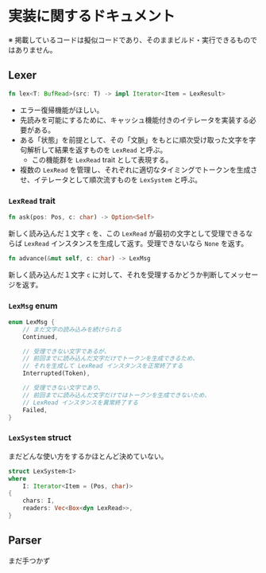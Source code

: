 # 実装に関するドキュメント

※ 掲載しているコードは擬似コードであり、そのままビルド・実行できるものではありません。

## Lexer

```rust
fn lex<T: BufRead>(src: T) -> impl Iterator<Item = LexResult>
```

- エラー復帰機能がほしい。
- 先読みを可能にするために、キャッシュ機能付きのイテレータを実装する必要がある。
- ある「状態」を前提として、その「文脈」をもとに順次受け取った文字を字句解析して結果を返すものを `LexRead` と呼ぶ。
    - この機能群を `LexRead` trait として表現する。
- 複数の `LexRead` を管理し、それぞれに適切なタイミングでトークンを生成させ、イテレータとして順次流すものを `LexSystem` と呼ぶ。

### `LexRead` trait

```rust
fn ask(pos: Pos, c: char) -> Option<Self>
```

新しく読み込んだ１文字 `c` を、この `LexRead` が最初の文字として受理できるならば `LexRead` インスタンスを生成して返す。受理できないなら `None` を返す。

```rust
fn advance(&mut self, c: char) -> LexMsg
```

新しく読み込んだ１文字 `c` に対して、それを受理するかどうか判断してメッセージを返す。

### `LexMsg` enum

```rust
enum LexMsg {
    // まだ文字の読み込みを続けられる
    Continued,

    // 受理できない文字であるが、
    // 前回までに読み込んだ文字だけでトークンを生成できるため、
    // それを生成して LexRead インスタンスを正常終了する
    Interrupted(Token),

    // 受理できない文字であり、
    // 前回までに読み込んだ文字だけではトークンを生成できないため、
    // LexRead インスタンスを異常終了する
    Failed,
}
```

### `LexSystem` struct

まだどんな使い方をするかほとんど決めていない。

```rust
struct LexSystem<I>
where 
    I: Iterator<Item = (Pos, char)>
{
    chars: I,
    readers: Vec<Box<dyn LexRead>>,
}
```

## Parser

まだ手つかず
